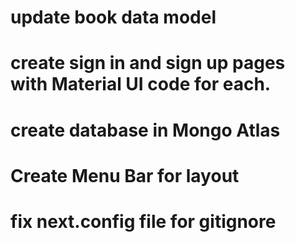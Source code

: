 # update book data model

# create sign in and sign up pages with Material UI code for each.

# create database in Mongo Atlas

# Create Menu Bar for layout

# fix next.config file for gitignore

